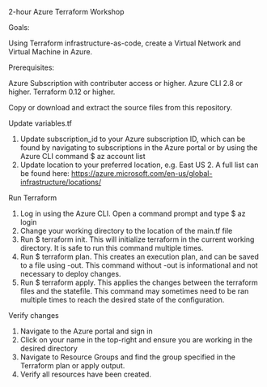 2-hour Azure Terraform Workshop

Goals:

Using Terraform infrastructure-as-code, create a Virtual Network and Virtual Machine in Azure.

Prerequisites:

Azure Subscription with contributer access or higher.
Azure CLI 2.8 or higher.
Terraform 0.12 or higher.

Copy or download and extract the source files from this repository.


Update variables.tf
1. Update subscription_id to your Azure subscription ID, which can be found by navigating to subscriptions in the Azure portal or by using the Azure CLI command $ az account list
2. Update location to your preferred location, e.g. East US 2. A full list can be found here: https://azure.microsoft.com/en-us/global-infrastructure/locations/

Run Terraform

1. Log in using the Azure CLI. Open a command prompt and type $ az login
2. Change your working directory to the location of the main.tf file
3. Run $ terraform init. This will initialize terraform in the current working directory. It is safe to run this command multiple times.
4. Run $ terraform plan. This creates an execution plan, and can be saved to a file using -out. This command without -out is informational and not necessary to deploy changes.
5. Run $ terraform apply. This applies the changes between the terraform files and the statefile. This command may sometimes need to be ran multiple times to reach the desired state of the configuration.

Verify changes
1. Navigate to the Azure portal and sign in
2. Click on your name in the top-right and ensure you are working in the desired directory
2. Navigate to Resource Groups and find the group specified in the Terraform plan or apply output.
3. Verify all resources have been created.
    
